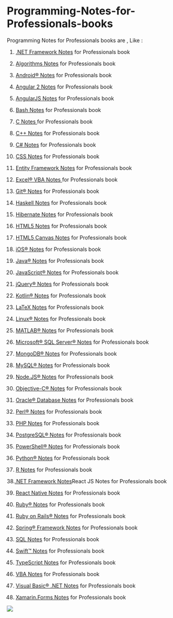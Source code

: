 # Programming-Notes-for-Professionals-books
Programming Notes for Professionals books are , Like :

1. [.NET Framework Notes](https://github.com/fagunti/Programming-Notes-for-Professionals-books/blob/main/DotNETFrameworkNotesForProfessionals.pdf) for Professionals book 

2. [Algorithms Notes](https://github.com/fagunti/Programming-Notes-for-Professionals-books/blob/main/AlgorithmsNotesForProfessionals.pdf) for Professionals book

3. [Android® Notes](https://github.com/fagunti/Programming-Notes-for-Professionals-books/blob/main/DotNETFrameworkNotesForProfessionals.pdf) for Professionals book

4. [Angular 2 Notes](https://github.com/fagunti/Programming-Notes-for-Professionals-books/blob/main/Angular2NotesForProfessionals.pdf) for Professionals book

5. [AngularJS Notes](https://github.com/fagunti/Programming-Notes-for-Professionals-books/blob/main/AngularJSNotesForProfessionals.pdf) for Professionals book

6. [Bash Notes](https://github.com/fagunti/Programming-Notes-for-Professionals-books/blob/main/BashNotesForProfessionals.pdf) for Professionals book

7. [C Notes ](https://github.com/fagunti/Programming-Notes-for-Professionals-books/blob/main/CNotesForProfessionals.pdf)for Professionals book

8. [C++ Notes](https://github.com/fagunti/Programming-Notes-for-Professionals-books/blob/main/CPlusPlusNotesForProfessionals.pdf) for Professionals book

9. [C# Notes](https://github.com/fagunti/Programming-Notes-for-Professionals-books/blob/main/CSharpNotesForProfessionals.pdf) for Professionals book

10. [CSS Notes](https://github.com/fagunti/Programming-Notes-for-Professionals-books/blob/main/CSSNotesForProfessionals.pdf) for Professionals book

11. [Entity Framework Notes](https://github.com/fagunti/Programming-Notes-for-Professionals-books/blob/main/EntityFrameworkNotesForProfessionals.pdf) for Professionals book

12. [Excel® VBA Notes ](https://github.com/fagunti/Programming-Notes-for-Professionals-books/blob/main/ExcelVBANotesForProfessionals.pdf) for Professionals book

13. [Git® Notes](https://github.com/fagunti/Programming-Notes-for-Professionals-books/blob/main/GitNotesForProfessionals.pdf) for Professionals book

14. [Haskell Notes](https://github.com/fagunti/Programming-Notes-for-Professionals-books/blob/main/HaskellNotesForProfessionals.pdf) for Professionals book

15. [Hibernate Notes](https://github.com/fagunti/Programming-Notes-for-Professionals-books/blob/main/DotNETFrameworkNotesForProfessionals.pdf) for Professionals book

16. [HTML5 Notes](https://github.com/fagunti/Programming-Notes-for-Professionals-books/blob/main/HTML5NotesForProfessionals.pdf) for Professionals book

17. [HTML5 Canvas Notes](https://github.com/fagunti/Programming-Notes-for-Professionals-books/blob/main/HTML5CanvasNotesForProfessionals.pdf) for Professionals book

18. [iOS® Notes](https://github.com/fagunti/Programming-Notes-for-Professionals-books/blob/main/iOSNotesForProfessionals.pdf) for Professionals book

19. [Java® Notes](https://github.com/fagunti/Programming-Notes-for-Professionals-books/blob/main/JavaNotesForProfessionals.pdf) for Professionals book

20. [JavaScript® Notes](https://github.com/fagunti/Programming-Notes-for-Professionals-books/blob/main/JavaScriptNotesForProfessionals.pdf) for Professionals book

21. [jQuery® Notes](https://github.com/fagunti/Programming-Notes-for-Professionals-books/blob/main/jQueryNotesForProfessionals.pdf) for Professionals book

22. [Kotlin® Notes](https://github.com/fagunti/Programming-Notes-for-Professionals-books/blob/main/KotlinNotesForProfessionals.pdf) for Professionals book

23. [LaTeX Notes](https://github.com/fagunti/Programming-Notes-for-Professionals-books/blob/main/LaTeXNotesForProfessionals.pdf) for Professionals book

24. [Linux® Notes](https://github.com/fagunti/Programming-Notes-for-Professionals-books/blob/main/LinuxNotesForProfessionals.pdf) for Professionals book

25. [MATLAB® Notes](https://github.com/fagunti/Programming-Notes-for-Professionals-books/blob/main/MATLABNotesForProfessionals.pdf) for Professionals book

26. [Microsoft® SQL Server® Notes](https://github.com/fagunti/Programming-Notes-for-Professionals-books/blob/main/MicrosoftSQLServerNotesForProfessionals.pdf) for Professionals book

27. [MongoDB® Notes](https://github.com/fagunti/Programming-Notes-for-Professionals-books/blob/main/MongoDBNotesForProfessionals.pdf) for Professionals book

28. [MySQL® Notes](https://github.com/fagunti/Programming-Notes-for-Professionals-books/blob/main/MySQLNotesForProfessionals.pdf) for Professionals book

29. [Node.JS® Notes](https://github.com/fagunti/Programming-Notes-for-Professionals-books/blob/main/NodeJSNotesForProfessionals.pdf) for Professionals book

30. [Objective-C® Notes](https://github.com/fagunti/Programming-Notes-for-Professionals-books/blob/main/ObjectiveCNotesForProfessionals.pdf) for Professionals book

31. [Oracle® Database Notes](https://github.com/fagunti/Programming-Notes-for-Professionals-books/blob/main/OracleDatabaseNotesForProfessionals.pdf) for Professionals book

32. [Perl® Notes](https://github.com/fagunti/Programming-Notes-for-Professionals-books/blob/main/PerlNotesForProfessionals.pdf) for Professionals book

33. [PHP Notes](https://github.com/fagunti/Programming-Notes-for-Professionals-books/blob/main/PHPNotesForProfessionals.pdf) for Professionals book

34. [PostgreSQL® Notes](https://github.com/fagunti/Programming-Notes-for-Professionals-books/blob/main/PostgreSQLNotesForProfessionals.pdf) for Professionals book

35. [PowerShell® Notes](https://github.com/fagunti/Programming-Notes-for-Professionals-books/blob/main/PowerShellNotesForProfessionals.pdf) for Professionals book

36. [Python® Notes](https://github.com/fagunti/Programming-Notes-for-Professionals-books/blob/main/PythonNotesForProfessionals.pdf) for Professionals book

37. [R Notes](https://github.com/fagunti/Programming-Notes-for-Professionals-books/blob/main/RNotesForProfessionals.pdf) for Professionals book

38.[.NET Framework Notes](https://github.com/fagunti/Programming-Notes-for-Professionals-books/blob/main/DotNETFrameworkNotesForProfessionals.pdf)React JS Notes for Professionals book

39. [React Native Notes](https://github.com/fagunti/Programming-Notes-for-Professionals-books/blob/main/ReactNativeNotesForProfessionals.pdf) for Professionals book

40. [Ruby® Notes](https://github.com/fagunti/Programming-Notes-for-Professionals-books/blob/main/RubyNotesForProfessionals.pdf) for Professionals book

41. [Ruby on Rails® Notes](https://github.com/fagunti/Programming-Notes-for-Professionals-books/blob/main/RubyOnRailsNotesForProfessionals.pdf) for Professionals book

42. [Spring® Framework Notes](https://github.com/fagunti/Programming-Notes-for-Professionals-books/blob/main/DotNETFrameworkNotesForProfessionals.pdf) for Professionals book

43. [SQL Notes](https://github.com/fagunti/Programming-Notes-for-Professionals-books/blob/main/SQLNotesForProfessionals.pdf) for Professionals book

44. [Swift™ Notes](https://github.com/fagunti/Programming-Notes-for-Professionals-books/blob/main/SwiftNotesForProfessionals.pdf) for Professionals book

45. [TypeScript Notes](https://github.com/fagunti/Programming-Notes-for-Professionals-books/blob/main/TypeScriptNotesForProfessionals.pdf) for Professionals book

46. [VBA Notes](https://github.com/fagunti/Programming-Notes-for-Professionals-books/blob/main/VBANotesForProfessionals.pdf) for Professionals book

47. [Visual Basic® .NET Notes](https://github.com/fagunti/Programming-Notes-for-Professionals-books/blob/main/VisualBasic_NETNotesForProfessionals.pdf) for Professionals book

48. [Xamarin.Forms Notes](https://github.com/fagunti/Programming-Notes-for-Professionals-books/blob/main/iOSNotesForProfessionals.pdf) for Professionals book



<a href="https://www.buymeacoffee.com/fagun18"><img src="https://img.buymeacoffee.com/button-api/?text=Buy me a coffee&emoji=&slug=fagun18&button_colour=FFDD00&font_colour=000000&font_family=Cookie&outline_colour=000000&coffee_colour=ffffff" /></a>

